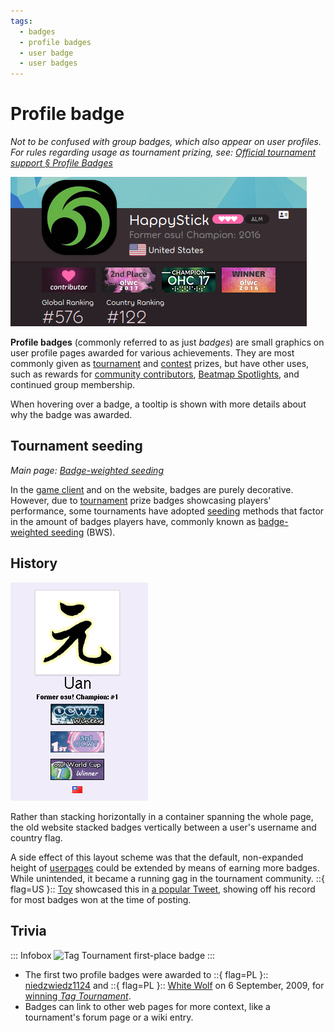 ```yaml
---
tags:
  - badges
  - profile badges
  - user badge
  - user badges
---
```


# Profile badge

*Not to be confused with group badges, which also appear on user profiles.*\
*For rules regarding usage as tournament prizing, see: [Official tournament support § Profile Badges](/wiki/Tournaments/Official_support#profile-badges)*

![Screenshot of HappyStick's badges on the website](img/HappyStick.png "Profile badges display under the avatar and username on the website.")

**Profile badges** (commonly referred to as just *badges*) are small graphics on user profile pages awarded for various achievements. They are most commonly given as [tournament](/wiki/Tournaments) and [contest](/wiki/Contests) prizes, but have other uses, such as rewards for [community contributors](/wiki/People/Community_Contributors), [Beatmap Spotlights](/wiki/Beatmap_Spotlights#rewards), and continued group membership.

When hovering over a badge, a tooltip is shown with more details about why the badge was awarded.

## Tournament seeding

*Main page: [Badge-weighted seeding](/wiki/Tournaments/Badge-weighted_seeding)*

In the [game client](/wiki/Client) and on the website, badges are purely decorative. However, due to [tournament](/wiki/Tournaments) prize badges showcasing players' performance, some tournaments have adopted [seeding](https://en.wikipedia.org/wiki/Seed_(sports)) methods that factor in the amount of badges players have, commonly known as [badge-weighted seeding](/wiki/Tournaments/Badge-weighted_seeding) (BWS).

## History

![Screenshot of Uan's badges on the old website](img/Uan.png "On the old website, profile badges stacked under the username and title.")

Rather than stacking horizontally in a container spanning the whole page, the old website stacked badges vertically between a user's username and country flag.

A side effect of this layout scheme was that the default, non-expanded height of [userpages](/wiki/osu!supporter#editable-profile-section) could be extended by means of earning more badges. While unintended, it became a running gag in the tournament community.<!-- More example userpages beyond Toy would be nice, else "running gag" doesn't have a source. -clayton --> ::{ flag=US }:: [Toy](https://osu.ppy.sh/users/2757689) showcased this in [a popular Tweet](https://twitter.com/droombs/status/1036050610687074304), showing off his record for most badges won at the time of posting.<!-- I couldn't find a definitive source for this but I'm fairly certain that was part of the joke. Toy was the first to reach 10 badges about a year before this, and he was tied with DigitalHypno at 20 a few months later. Please add a source as a reference if you can find one! -clayton -->

## Trivia

::: Infobox
![](https://assets.ppy.sh/profile-badges/tagwinner.png "Tag Tournament first-place badge")
:::

- The first two profile badges were awarded to ::{ flag=PL }:: [niedzwiedz1124](https://osu.ppy.sh/users/9610) and ::{ flag=PL }:: [White Wolf](https://osu.ppy.sh/users/39828) on 6 September, 2009, for [winning *Tag Tournament*](https://osu.ppy.sh/community/forums/topics/17169).<!-- TODO: The changelog entry for badges being added is also on the same day, and should be mentioned. are these available online anywhere to link to? -clayton -->
- Badges can link to other web pages for more context, like a tournament's forum page or a wiki entry.
